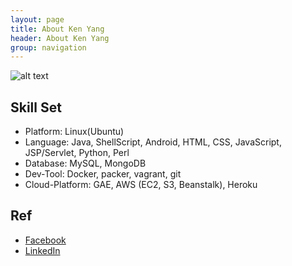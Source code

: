 ```yaml
---
layout: page
title: About Ken Yang
header: About Ken Yang
group: navigation
---
```


![alt text][1]

  [1]: http://www.gravatar.com/avatar/9c024826ef195093bfa56da94062ccaa.jpg?s=140&r=g


## Skill Set
* Platform: Linux(Ubuntu)
* Language: Java, ShellScript, Android, HTML, CSS, JavaScript, JSP/Servlet, Python, Perl
* Database: MySQL, MongoDB
* Dev-Tool: Docker, packer, vagrant, git
* Cloud-Platform: GAE, AWS (EC2, S3, Beanstalk), Heroku

## Ref

* [Facebook](https://www.facebook.com/kenyang.8 "fb")
* [LinkedIn](http://www.linkedin.com/pub/ken-yang/65/b5b/a2 "fb")